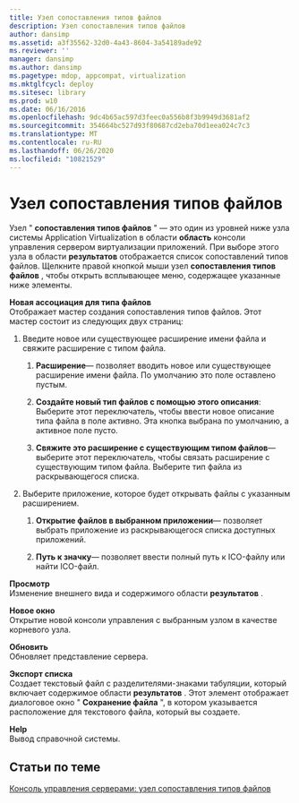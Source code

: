 ```yaml
---
title: Узел сопоставления типов файлов
description: Узел сопоставления типов файлов
author: dansimp
ms.assetid: a3f35562-32d0-4a43-8604-3a54189ade92
ms.reviewer: ''
manager: dansimp
ms.author: dansimp
ms.pagetype: mdop, appcompat, virtualization
ms.mktglfcycl: deploy
ms.sitesec: library
ms.prod: w10
ms.date: 06/16/2016
ms.openlocfilehash: 9dc4b65ac597d3feec0a556b8f3b9949d3681af2
ms.sourcegitcommit: 354664bc527d93f80687cd2eba70d1eea024c7c3
ms.translationtype: MT
ms.contentlocale: ru-RU
ms.lasthandoff: 06/26/2020
ms.locfileid: "10821529"
---
```

# Узел сопоставления типов файлов


Узел " **сопоставления типов файлов** " — это один из уровней ниже узла системы Application Virtualization в области **область** консоли управления сервером виртуализации приложений. При выборе этого узла в области **результатов** отображается список сопоставлений типов файлов. Щелкните правой кнопкой мыши узел **сопоставления типов файлов** , чтобы открыть всплывающее меню, содержащее указанные ниже элементы.

<a href="" id="new-file-type-association"></a>**Новая ассоциация для типа файлов**  
Отображает мастер создания сопоставления типов файлов. Этот мастер состоит из следующих двух страниц:

1.  Введите новое или существующее расширение имени файла и свяжите расширение с типом файла.

    1.  **Расширение**— позволяет вводить новое или существующее расширение имени файла. По умолчанию это поле оставлено пустым.

    2.  **Создайте новый тип файлов с помощью этого описания**: Выберите этот переключатель, чтобы ввести новое описание типа файла в поле активно. Эта кнопка выбрана по умолчанию, а активное поле пусто.

    3.  **Свяжите это расширение с существующим типом файлов**— выберите этот переключатель, чтобы связать расширение с существующим типом файла. Выберите тип файла из раскрывающегося списка.

2.  Выберите приложение, которое будет открывать файлы с указанным расширением.

    1.  **Открытие файлов в выбранном приложении**— позволяет выбрать приложение из раскрывающегося списка доступных приложений.

    2.  **Путь к значку**— позволяет ввести полный путь к ICO-файлу или найти ICO-файл.

<a href="" id="view"></a>**Просмотр**  
Изменение внешнего вида и содержимого области **результатов** .

<a href="" id="new-window-from-here"></a>**Новое окно**  
Открытие новой консоли управления с выбранным узлом в качестве корневого узла.

<a href="" id="refresh"></a>**Обновить**  
Обновляет представление сервера.

<a href="" id="export-list"></a>**Экспорт списка**  
Создает текстовый файл с разделителями-знаками табуляции, который включает содержимое области **результатов** . Этот элемент отображает диалоговое окно " **Сохранение файла** ", в котором указывается расположение для текстового файла, который вы создаете.

<a href="" id="help"></a>**Help**  
Вывод справочной системы.

## Статьи по теме


[Консоль управления серверами: узел сопоставления типов файлов](server-management-console-file-type-associations-node.md)

 

 





